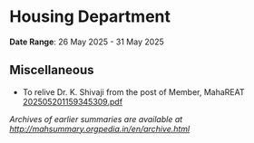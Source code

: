 # Housing Department

**Date Range**: 26 May 2025 - 31 May 2025


## Miscellaneous
- To relive Dr. K. Shivaji from the post of Member, MahaREAT\
  [202505201159345309.pdf](https://gr.maharashtra.gov.in/Site/Upload/Government%20Resolutions/English/202505201159345309.pdf)


*Archives of earlier summaries are available at http://mahsummary.orgpedia.in/en/archive.html*